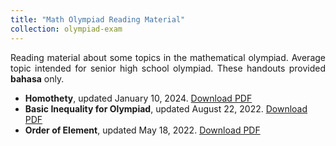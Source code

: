 ```yaml
---
title: "Math Olympiad Reading Material"
collection: olympiad-exam
---
```


<p align="justify">Reading material about some topics in the mathematical olympiad. Average topic intended for senior high school olympiad. These handouts provided <b>bahasa</b> only.</p>

* <b>Homothety</b>, updated January 10, 2024. <a href='http://wildan-wicaksono.github.io/files/Homothety.pdf'>Download PDF</a>
* <b>Basic Inequality for Olympiad</b>, updated August 22, 2022. <a href='http://wildan-wicaksono.github.io/files/Ketaksamaan Dasar.pdf'>Download PDF</a>
* <b>Order of Element</b>, updated May 18, 2022. <a href='http://wildan-wicaksono.github.io/files/Order dari sebuah elemen.pdf'>Download PDF</a>

